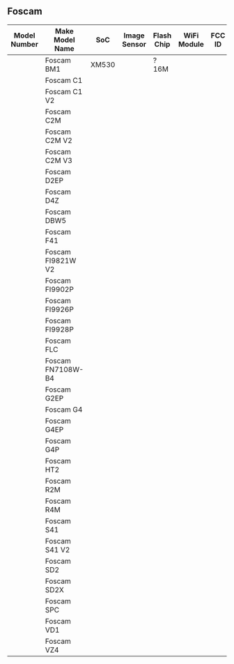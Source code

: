 Foscam
------

| Model Number | Make Model Name   | SoC   | Image Sensor | Flash Chip | WiFi Module | FCC ID | Link |
|--------------|-------------------|-------|--------------|------------|-------------|--------|------|
|              | Foscam BM1        | XM530 |              | ? 16M      |             |        |      |
|              | Foscam C1         |       |              |            |             |        |      |
|              | Foscam C1 V2      |       |              |            |             |        |      |
|              | Foscam C2M        |       |              |            |             |        |      |
|              | Foscam C2M V2     |       |              |            |             |        |      |
|              | Foscam C2M V3     |       |              |            |             |        |      |
|              | Foscam D2EP       |       |              |            |             |        |      |
|              | Foscam D4Z        |       |              |            |             |        |      |
|              | Foscam DBW5       |       |              |            |             |        |      |
|              | Foscam F41        |       |              |            |             |        |      |
|              | Foscam FI9821W V2 |       |              |            |             |        |      |
|              | Foscam FI9902P    |       |              |            |             |        |      |
|              | Foscam FI9926P    |       |              |            |             |        |      |
|              | Foscam FI9928P    |       |              |            |             |        |      |
|              | Foscam FLC        |       |              |            |             |        |      |
|              | Foscam FN7108W-B4 |       |              |            |             |        |      |
|              | Foscam G2EP       |       |              |            |             |        |      |
|              | Foscam G4         |       |              |            |             |        |      |
|              | Foscam G4EP       |       |              |            |             |        |      |
|              | Foscam G4P        |       |              |            |             |        |      |
|              | Foscam HT2        |       |              |            |             |        |      |
|              | Foscam R2M        |       |              |            |             |        |      |
|              | Foscam R4M        |       |              |            |             |        |      |
|              | Foscam S41        |       |              |            |             |        |      |
|              | Foscam S41 V2     |       |              |            |             |        |      |
|              | Foscam SD2        |       |              |            |             |        |      |
|              | Foscam SD2X       |       |              |            |             |        |      |
|              | Foscam SPC        |       |              |            |             |        |      |
|              | Foscam VD1        |       |              |            |             |        |      |
|              | Foscam VZ4        |       |              |            |             |        |      |
